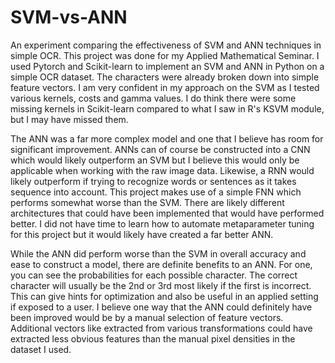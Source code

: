 # SVM-vs-ANN
An experiment comparing the effectiveness of SVM and ANN techniques in simple OCR. This project was done for my Applied Mathematical Seminar. I used Pytorch and Scikit-learn to implement an SVM and ANN in Python on a simple OCR dataset. The characters were already broken down into simple feature vectors. I am very confident in my approach on the SVM as I tested various kernels, costs and gamma values. I do think there were some missing kernels in Scikit-learn compared to what I saw in R's KSVM module, but I may have missed them.

The ANN was a far more complex model and one that I believe has room for significant improvement. ANNs can of course be constructed into a CNN which would likely outperform an SVM but I believe this would only be applicable when working with the raw image data. Likewise, a RNN would likely outperform if trying to recognize words or sentences as it takes sequence into account. This project makes use of a simple FNN which performs somewhat worse than the SVM. There are likely different architectures that could have been implemented that would have performed better. I did not have time to learn how to automate metaparameter tuning for this project but it would likely have created a far better ANN.

While the ANN did perform worse than the SVM in overall accuracy and ease to construct a model, there are definite benefits to an ANN. For one, you can see the probabilities for each possible character. The correct character will usually be the 2nd or 3rd most likely if the first is incorrect. This can give hints for optimization and also be useful in an applied setting if exposed to a user. I believe one way that the ANN could definitely have been improved would be by a manual selection of feature vectors. Additional vectors like extracted from various transformations could have extracted less obvious features than the manual pixel densities in the dataset I used.
